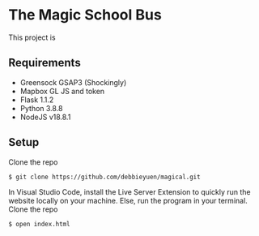# The Magic School Bus

This project is 

## Requirements
  * Greensock GSAP3 (Shockingly)
  * Mapbox GL JS and token
  * Flask 1.1.2
  * Python 3.8.8
  * NodeJS v18.8.1

## Setup
Clone the repo
```bash
$ git clone https://github.com/debbieyuen/magical.git
```

In Visual Studio Code, install the Live Server Extension to quickly run the website locally on your machine. Else, run the program in your terminal.
Clone the repo
```bash
$ open index.html
```

